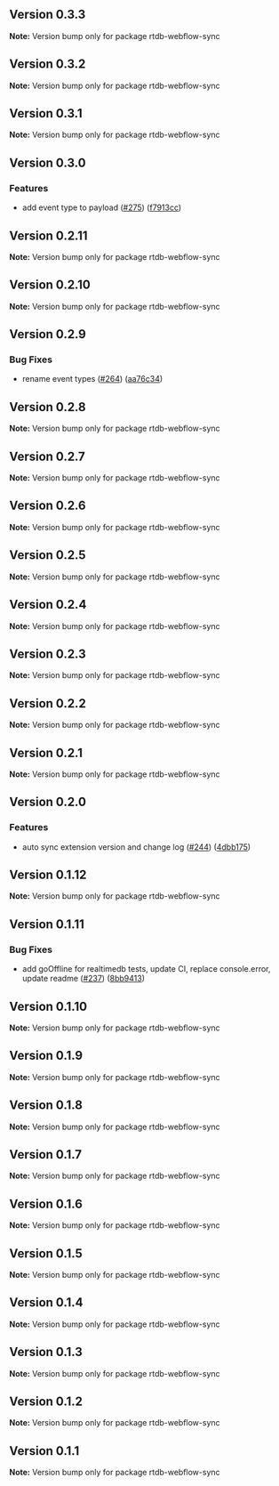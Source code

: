 ## Version 0.3.3

**Note:** Version bump only for package rtdb-webflow-sync

## Version 0.3.2

**Note:** Version bump only for package rtdb-webflow-sync

## Version 0.3.1

**Note:** Version bump only for package rtdb-webflow-sync

## Version 0.3.0

### Features

- add event type to payload ([#275](https://github.com/simplycubed/extensions/issues/275)) ([f7913cc](https://github.com/simplycubed/extensions/commit/f7913cc7bc118ecdcd22b71aa79895dfe3b85fb0))

## Version 0.2.11

**Note:** Version bump only for package rtdb-webflow-sync

## Version 0.2.10

**Note:** Version bump only for package rtdb-webflow-sync

## Version 0.2.9

### Bug Fixes

- rename event types ([#264](https://github.com/simplycubed/extensions/issues/264)) ([aa76c34](https://github.com/simplycubed/extensions/commit/aa76c3457fb5e6700a7050fa26eb09e1f78d7add))

## Version 0.2.8

**Note:** Version bump only for package rtdb-webflow-sync

## Version 0.2.7

**Note:** Version bump only for package rtdb-webflow-sync

## Version 0.2.6

**Note:** Version bump only for package rtdb-webflow-sync

## Version 0.2.5

**Note:** Version bump only for package rtdb-webflow-sync

## Version 0.2.4

**Note:** Version bump only for package rtdb-webflow-sync

## Version 0.2.3

**Note:** Version bump only for package rtdb-webflow-sync

## Version 0.2.2

**Note:** Version bump only for package rtdb-webflow-sync

## Version 0.2.1

**Note:** Version bump only for package rtdb-webflow-sync

## Version 0.2.0

### Features

- auto sync extension version and change log ([#244](https://github.com/simplycubed/extensions/issues/244)) ([4dbb175](https://github.com/simplycubed/extensions/commit/4dbb17526fae5189a89164186fcf9866f555c7ea))

## Version 0.1.12

**Note:** Version bump only for package rtdb-webflow-sync

## Version 0.1.11

### Bug Fixes

- add goOffline for realtimedb tests, update CI, replace console.error, update readme ([#237](https://github.com/simplycubed/extensions/issues/237)) ([8bb9413](https://github.com/simplycubed/extensions/commit/8bb9413131e3eb8e633896ec9188fcab759400ae))

## Version 0.1.10

**Note:** Version bump only for package rtdb-webflow-sync

## Version 0.1.9

**Note:** Version bump only for package rtdb-webflow-sync

## Version 0.1.8

**Note:** Version bump only for package rtdb-webflow-sync

## Version 0.1.7

**Note:** Version bump only for package rtdb-webflow-sync

## Version 0.1.6

**Note:** Version bump only for package rtdb-webflow-sync

## Version 0.1.5

**Note:** Version bump only for package rtdb-webflow-sync

## Version 0.1.4

**Note:** Version bump only for package rtdb-webflow-sync

## Version 0.1.3

**Note:** Version bump only for package rtdb-webflow-sync

## Version 0.1.2

**Note:** Version bump only for package rtdb-webflow-sync

## Version 0.1.1

**Note:** Version bump only for package rtdb-webflow-sync
